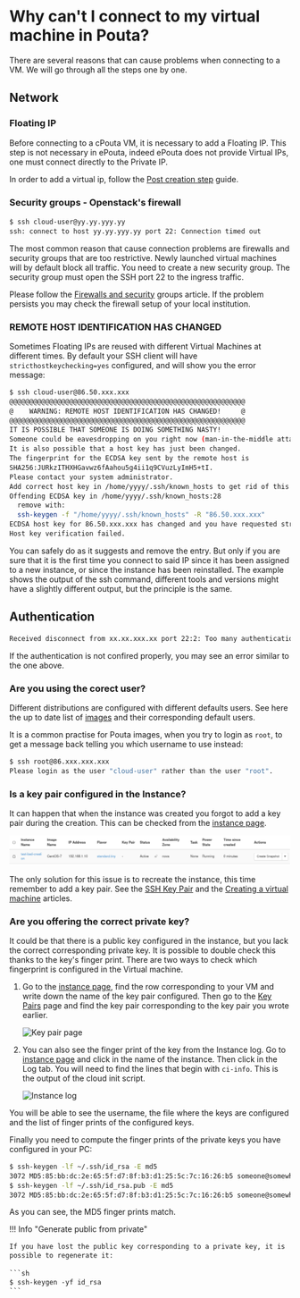 # Why can't I connect to my virtual machine in Pouta?

There are several reasons that can cause problems when connecting to a VM. We will go through all the steps one by one.

## Network

### Floating IP

Before connecting to a cPouta VM, it is necessary to add a Floating IP. This step is not necessary in ePouta, indeed ePouta does not provide Virtual IPs, one must connect directly to the Private IP.

In order to add a virtual ip, follow the [Post creation step](/cloud/pouta/launch-vm-from-web-gui/#post-creation-step) guide.

### Security groups - Openstack's firewall

```sh
$ ssh cloud-user@yy.yy.yyy.yy
ssh: connect to host yy.yy.yyy.yy port 22: Connection timed out
```

The most common reason that cause connection problems are firewalls and security groups that are too restrictive. Newly launched virtual machines will by default block all traffic. You need to create a new security group. The security group must open the SSH port 22 to the ingress traffic.

Please follow the [Firewalls and security](/cloud/pouta/launch-vm-from-web-gui/#firewalls-and-security-groups) groups article. If the problem persists you may check the firewall setup of your local institution.

### REMOTE HOST IDENTIFICATION HAS CHANGED

Sometimes Floating IPs are reused with different Virtual Machines at different times. By default your SSH client will have `stricthostkeychecking=yes` configured, and will show you the error message:

```sh
$ ssh cloud-user@86.50.xxx.xxx
@@@@@@@@@@@@@@@@@@@@@@@@@@@@@@@@@@@@@@@@@@@@@@@@@@@@@@@@@@@
@    WARNING: REMOTE HOST IDENTIFICATION HAS CHANGED!     @
@@@@@@@@@@@@@@@@@@@@@@@@@@@@@@@@@@@@@@@@@@@@@@@@@@@@@@@@@@@
IT IS POSSIBLE THAT SOMEONE IS DOING SOMETHING NASTY!
Someone could be eavesdropping on you right now (man-in-the-middle attack)!
It is also possible that a host key has just been changed.
The fingerprint for the ECDSA key sent by the remote host is
SHA256:JURkzITHXHGavwz6fAahou5g4ii1q9CVuzLyImH5+tI.
Please contact your system administrator.
Add correct host key in /home/yyyy/.ssh/known_hosts to get rid of this message.
Offending ECDSA key in /home/yyyy/.ssh/known_hosts:28
  remove with:
  ssh-keygen -f "/home/yyyy/.ssh/known_hosts" -R "86.50.xxx.xxx"
ECDSA host key for 86.50.xxx.xxx has changed and you have requested strict checking.
Host key verification failed.
```

You can safely do as it suggests and remove the entry. But only if you are sure that it is the first time you connect to said IP since it has been assigned to a new instance, or since the instance has been reinstalled. The example shows the output of the ssh command, different tools and versions might have a slightly different output, but the principle is the same.

## Authentication

```sh
Received disconnect from xx.xx.xxx.xx port 22:2: Too many authentication failures
```

If the authentication is not confired properly, you may see an error similar to the one above.

### Are you using the corect user?

Different distributions are configured with different defaults users. See here the up to date list of [images](/cloud/pouta/images/#images) and their corresponding default users.

It is a common practise for Pouta images, when you try to login as `root`, to get a message back telling you which username to use instead:

```sh
$ ssh root@86.xxx.xxx.xxx               
Please login as the user "cloud-user" rather than the user "root".
```

### Is a key pair configured in the Instance?

It can happen that when the instance was created you forgot to add a key pair during the creation. This can be checked from the [instance page](https://pouta.csc.fi/dashboard/project/instances/).

![Instance with no Key Pair](../../cloud/img/instance-no-keypair.png)

The only solution for this issue is to recreate the instance, this time remember to add a key pair. See the [SSH Key Pair](/cloud/tutorials/ssh-key/) and the [Creating a virtual machine](/cloud/pouta/launch-vm-from-web-gui/) articles.

### Are you offering the correct private key?

It could be that there is a public key configured in the instance, but you lack the correct corresponding private key. It is possible to double check this thanks to the key's finger print. There are two ways to check which fingerprint is configured in the Virtual machine.

1. Go to the [instance page](https://pouta.csc.fi/dashboard/project/instances/), find the row corresponding to your VM and write down the name of the key pair configured. Then go to the [Key Pairs](https://pouta.csc.fi/dashboard/project/key_pairs) page and find the key pair corresponding to the key pair you wrote earlier.

    ![Key pair page](/cloud/img/key-pair-page.png)

1. You can also see the finger print of the key from the Instance log. Go to [instance page](https://pouta.csc.fi/dashboard/project/instances/) and click in the name of the instance. Then click in the Log tab. You will need to find the lines that begin with `ci-info`. This is the output of the cloud init script.

    ![Instance log](/cloud/img/log-instance.png)

You will be able to see the username, the file where the keys are configured and the list of finger prints of the configured keys.

Finally you need to compute the finger prints of the private keys you have configured in your PC:

```sh
$ ssh-keygen -lf ~/.ssh/id_rsa -E md5  
3072 MD5:85:bb:dc:2e:65:5f:d7:8f:b3:d1:25:5c:7c:16:26:b5 someone@somewhere (RSA)
$ ssh-keygen -lf ~/.ssh/id_rsa.pub -E md5
3072 MD5:85:bb:dc:2e:65:5f:d7:8f:b3:d1:25:5c:7c:16:26:b5 someone@somewhere (RSA)
```

As you can see, the MD5 finger prints match.

!!! Info "Generate public from private"

    If you have lost the public key corresponding to a private key, it is possible to regenerate it:

    ```sh
    $ ssh-keygen -yf id_rsa
    ```

